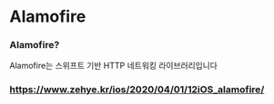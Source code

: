# Alamofire

### Alamofire?

Alamofire는 스위프트 기반 HTTP 네트워킹 라이브러리입니다

### https://www.zehye.kr/ios/2020/04/01/12iOS_alamofire/
